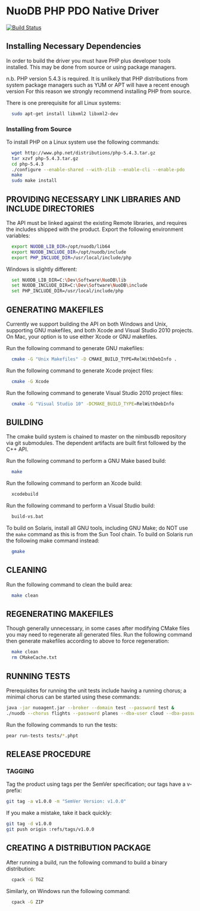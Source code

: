 # NuoDB PHP PDO Native Driver #

[![Build Status](https://api.travis-ci.org/nuodb/nuodb-php-pdo.png?branch=master)](http://travis-ci.org/nuodb/nuodb-php-pdo)

## Installing Necessary Dependencies ##

In order to build the driver you must have PHP plus developer tools installed.
This may be done from source or using package managers.

n.b. PHP version 5.4.3 is required. It is unlikely that PHP distributions from
     system package managers such as YUM or APT will have a recent enough version
     For this reason we strongly recommend installing PHP from source.

There is one prerequisite for all Linux systems:

```bash
  sudo apt-get install libxml2 libxml2-dev
```

### Installing from Source ###

To install PHP on a Linux system use the following commands:

```bash
  wget http://www.php.net/distributions/php-5.4.3.tar.gz
  tar xzvf php-5.4.3.tar.gz
  cd php-5.4.3
  ./configure --enable-shared --with-zlib --enable-cli --enable-pdo
  make
  sudo make install
```

## PROVIDING NECESSARY LINK LIBRARIES AND INCLUDE DIRECTORIES ##

The API must be linked against the existing Remote libraries, and requires
the includes shipped with the product. Export the following environment
variables:

```bash
  export NUODB_LIB_DIR=/opt/nuodb/lib64
  export NUODB_INCLUDE_DIR=/opt/nuodb/include
  export PHP_INCLUDE_DIR=/usr/local/include/php
```

Windows is slightly different:

```bash
  set NUODB_LIB_DIR=C:\Dev\Software\NuoDB\lib
  set NUODB_INCLUDE_DIR=C:\Dev\Software\NuoDB\include
  set PHP_INCLUDE_DIR=/usr/local/include/php
```

## GENERATING MAKEFILES ##

Currently we support building the API on both Windows and Unix, supporting GNU
makefiles, and both Xcode and Visual Studio 2010 projects. On Mac, your option
is to use either Xcode or GNU makefiles.

Run the following command to generate GNU makefiles: 

```bash
  cmake -G "Unix Makefiles" -D CMAKE_BUILD_TYPE=RelWithDebInfo .
```

Run the following command to generate Xcode project files:

```bash
  cmake -G Xcode
```

Run the following command to generate Visual Studio 2010 project
files:

```bash
  cmake -G "Visual Studio 10" -DCMAKE_BUILD_TYPE=RelWithDebInfo
```

## BUILDING ##

The cmake build system is chained to master on the nimbusdb repository
via git submodules. The dependent artifacts are built first followed
by the C++ API.

Run the following command to perform a GNU Make based build:

```bash
  make
```

Run the following command to perform an Xcode build:

```bash
  xcodebuild
````

Run the following command to perform a Visual Studio build:

```bash
  build-vs.bat
````

To build on Solaris, install all GNU tools, including GNU Make; do NOT
use the `make` command as this is from the Sun Tool chain. To build on
Solaris run the following make command instead:

```bash
  gmake
```

## CLEANING ##

Run the following command to clean the build area:

```bash
  make clean
```

## REGENERATING MAKEFILES ##

Though generally unnecessary, in some cases after modifying CMake files
you may need to regenerate all generated files. Run the following command
then generate makefiles according to above to force regeneration:

```bash
  make clean
  rm CMakeCache.txt
```

## RUNNING TESTS ##

Prerequisites for running the unit tests include having a running chorus; a
minimal chorus can be started using these commands:

```bash
java -jar nuoagent.jar --broker --domain test --password test &
./nuodb --chorus flights --password planes --dba-user cloud --dba-password user &
```

Run the following commands to run the tests:

```bash
pear run-tests tests/*.phpt
```

## RELEASE PROCEDURE ##

### TAGGING ###

Tag the product using tags per the SemVer specification; our tags have a v-prefix:

```bash
git tag -a v1.0.0 -m "SemVer Version: v1.0.0"
```

If you make a mistake, take it back quickly:

```bash
git tag -d v1.0.0
git push origin :refs/tags/v1.0.0
```

## CREATING A DISTRIBUTION PACKAGE ##

After running a build, run the following command to build a binary distribution:

```bash
  cpack -G TGZ
```

Similarly, on Windows run the following command:

```bash
  cpack -G ZIP
```
